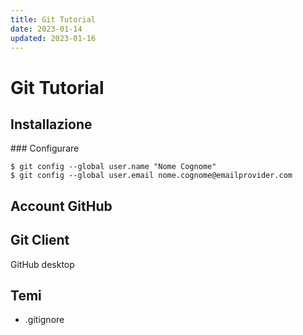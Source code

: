 ```yaml
---
title: Git Tutorial
date: 2023-01-14
updated: 2023-01-16
---
```

# Git Tutorial

## Installazione

### Configurare
```
$ git config --global user.name "Nome Cognome"
$ git config --global user.email nome.cognome@emailprovider.com
```

## Account GitHub

## Git Client
GitHub desktop

## Temi

- .gitignore
